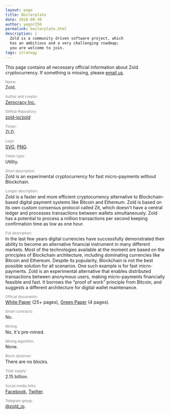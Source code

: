 ```yaml
---
layout: page
title: Boilerplate
date: 2018-09-30
author: yegor256
permalink: boilerplate.html
description: |
  Zold is a community driven software project, which
  has an ambitious and a very challenging roadmap;
  you are welcome to join.
tags: strategy
---
```


<style>
.par {
  color: gray;
  display: block;
  font-size: .8em;
  line-height: 1.4em;
}
.par:after {
  content: ":";
}
</style>

This page contains all necessary official information
about Zold cryptocurrency. If something is missing, please
[email us](mailto:team@zold.io).

<span class="par">Name</span>
Zold.

<span class="par">Author and creator</span>
[Zerocracy Inc.](https://www.zerocracy.com)

<span class="par">GitHub Repository</span>
[zold-io/zold](https://github.com/zold-io/zold)

<span class="par">Ticker</span>
ZLD.

<span class="par">Logo</span>
[SVG](http://www.zold.io/images/logo.svg),
[PNG](http://www.zold.io/images/logo.png).

<span class="par">Token type</span>
Utility.

<span class="par">Short description</span>
Zold is an experimental cryptocurrency for fast micro-payments without Blockchain.

<span class="par">Longer description</span>
Zold is a faster and more efficient cryptocurrency alternative to Blockchain-based
digital payment systems like Bitcoin and Ethereum. Zold is based on its
own custom consensus protocol called Zit, which doesn't have a central
ledger and processes transactions between wallets simultaneously. Zold
has a potential to process a million transactions per second keeping
confirmation time as low as one hour.

<span class="par">Full description</span>
In the last few years digital currencies have successfully demonstrated
their ability to become an alternative financial instrument in
many different markets. Most of the technologies available at the moment
are based on the principles of Blockchain architecture, including
dominating currencies like Bitcoin and Ethereum. Despite its popularity,
Blockchain is not the best possible solution for all scenarios.
One such example is for fast micro-payments. Zold is an experimental
alternative that enables distributed transactions between anonymous
users, making micro-payments financially feasible and fast. It borrows
the “proof of work” principle from Bitcoin, and suggests a different
architecture for digital wallet maintenance.

<span class="par">Official documents</span>
[White Paper](http://papers.zold.io/wp.pdf) (25+ pages),
[Green Paper](http://papers.zold.io/green-paper.pdf) (4 pages).

<span class="par">Smart contracts</span>
No.

<span class="par">Mining</span>
No, it's pre-mined.

<span class="par">Mining algorithm</span>
None.

<span class="par">Block observer</span>
There are no blocks.

<span class="par">Total supply</span>
2.15 billion.

<span class="par">Social media links</span>
[Facebook](https://facebook.com/zerocracy),
[Twitter](https://twitter.com/0crat).

<span class="par">Telegram group</span>
[@zold_io](https://t.me/zold_io).
